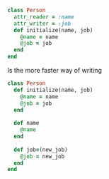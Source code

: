 ```ruby
class Person
  attr_reader = :name
  attr_writer = :job
  def initialize(name, job)
    @name = name
    @job = job
  end
end
```
Is the more faster way of writing
```ruby
class Person
  def initialize(name, job)
    @name = name
    @job = job
  end
  
  def name
    @name
  end
  
  def job=(new_job)
    @job = new_job
  end
end
```
